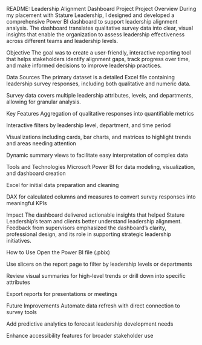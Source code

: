 README: Leadership Alignment Dashboard Project
Project Overview
During my placement with Stature Leadership, I designed and developed a comprehensive Power BI dashboard to support leadership alignment analysis. The dashboard translates qualitative survey data into clear, visual insights that enable the organization to assess leadership effectiveness across different teams and leadership levels.

Objective
The goal was to create a user-friendly, interactive reporting tool that helps stakeholders identify alignment gaps, track progress over time, and make informed decisions to improve leadership practices.

Data Sources
The primary dataset is a detailed Excel file containing leadership survey responses, including both qualitative and numeric data.

Survey data covers multiple leadership attributes, levels, and departments, allowing for granular analysis.

Key Features
Aggregation of qualitative responses into quantifiable metrics

Interactive filters by leadership level, department, and time period

Visualizations including cards, bar charts, and matrices to highlight trends and areas needing attention

Dynamic summary views to facilitate easy interpretation of complex data

Tools and Technologies
Microsoft Power BI for data modeling, visualization, and dashboard creation

Excel for initial data preparation and cleaning

DAX for calculated columns and measures to convert survey responses into meaningful KPIs

Impact
The dashboard delivered actionable insights that helped Stature Leadership’s team and clients better understand leadership alignment. Feedback from supervisors emphasized the dashboard’s clarity, professional design, and its role in supporting strategic leadership initiatives.

How to Use
Open the Power BI file (.pbix)

Use slicers on the report page to filter by leadership levels or departments

Review visual summaries for high-level trends or drill down into specific attributes

Export reports for presentations or meetings

Future Improvements
Automate data refresh with direct connection to survey tools

Add predictive analytics to forecast leadership development needs

Enhance accessibility features for broader stakeholder use
